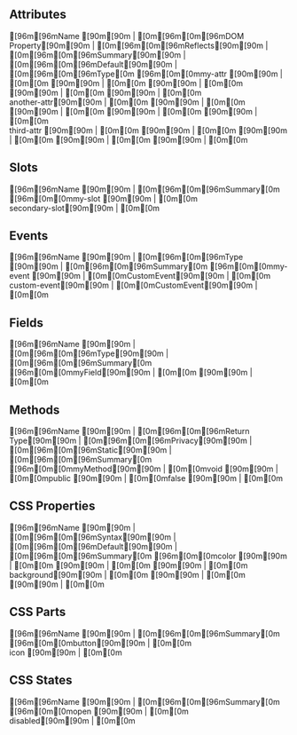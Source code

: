 ## Attributes

[96m[96mName        [90m[90m | [0m[96m[0m[96mDOM Property[90m[90m | [0m[96m[0m[96mReflects[90m[90m | [0m[96m[0m[96mSummary[90m[90m | [0m[96m[0m[96mDefault[90m[90m | [0m[96m[0m[96mType[0m
[96m[0m[0mmy-attr     [90m[90m | [0m[0m            [90m[90m | [0m[0m        [90m[90m | [0m[0m       [90m[90m | [0m[0m       [90m[90m | [0m[0m    
another-attr[90m[90m | [0m[0m            [90m[90m | [0m[0m        [90m[90m | [0m[0m       [90m[90m | [0m[0m       [90m[90m | [0m[0m    
third-attr  [90m[90m | [0m[0m            [90m[90m | [0m[0m        [90m[90m | [0m[0m       [90m[90m | [0m[0m       [90m[90m | [0m[0m    
## Slots

[96m[96mName          [90m[90m | [0m[96m[0m[96mSummary[0m
[96m[0m[0mmy-slot       [90m[90m | [0m[0m       
secondary-slot[90m[90m | [0m[0m       
## Events

[96m[96mName        [90m[90m | [0m[96m[0m[96mType       [90m[90m | [0m[96m[0m[96mSummary[0m
[96m[0m[0mmy-event    [90m[90m | [0m[0mCustomEvent[90m[90m | [0m[0m       
custom-event[90m[90m | [0m[0mCustomEvent[90m[90m | [0m[0m       
## Fields

[96m[96mName   [90m[90m | [0m[96m[0m[96mType[90m[90m | [0m[96m[0m[96mSummary[0m
[96m[0m[0mmyField[90m[90m | [0m[0m    [90m[90m | [0m[0m       
## Methods

[96m[96mName    [90m[90m | [0m[96m[0m[96mReturn Type[90m[90m | [0m[96m[0m[96mPrivacy[90m[90m | [0m[96m[0m[96mStatic[90m[90m | [0m[96m[0m[96mSummary[0m
[96m[0m[0mmyMethod[90m[90m | [0m[0mvoid       [90m[90m | [0m[0mpublic [90m[90m | [0m[0mfalse [90m[90m | [0m[0m       
## CSS Properties

[96m[96mName      [90m[90m | [0m[96m[0m[96mSyntax[90m[90m | [0m[96m[0m[96mDefault[90m[90m | [0m[96m[0m[96mSummary[0m
[96m[0m[0mcolor     [90m[90m | [0m[0m      [90m[90m | [0m[0m       [90m[90m | [0m[0m       
background[90m[90m | [0m[0m      [90m[90m | [0m[0m       [90m[90m | [0m[0m       
## CSS Parts

[96m[96mName  [90m[90m | [0m[96m[0m[96mSummary[0m
[96m[0m[0mbutton[90m[90m | [0m[0m       
icon  [90m[90m | [0m[0m       
## CSS States

[96m[96mName    [90m[90m | [0m[96m[0m[96mSummary[0m
[96m[0m[0mopen    [90m[90m | [0m[0m       
disabled[90m[90m | [0m[0m       
